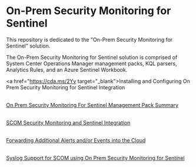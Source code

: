 # On-Prem Security Monitoring for Sentinel

This repository is dedicated to the "On-Prem Security Monitoring for Sentinel" solution.

The On-Prem Security Monitoring for Sentinel solution is comprised of System Center Operations Manager management packs, KQL parsers, Analytics Rules, and an Azure Sentinel Workbook.

<a href="https://cda.ms/2Yv target="_blank">Installing and Configuring On Prem Security Monitoring for Sentinel Integration</a><br><br>

<a href="https://cda.ms/2Yw" target="_blank">On Prem Security Monitoring For Sentinel Management Pack Summary</a><br><br>

<a href="https://cda.ms/2YB" target="_blank">SCOM Security Monitoring and Sentinel Integration</a><br><br>

<a href="https://cda.ms/2YL" target="_blank">Forwarding Additional Alerts and/or Events into the Cloud</a><br><br>

<a href="https://cda.ms/2YQ" target="_blank">Syslog Support for SCOM using On Prem Security Monitoring for Sentinel</a><br><br>
